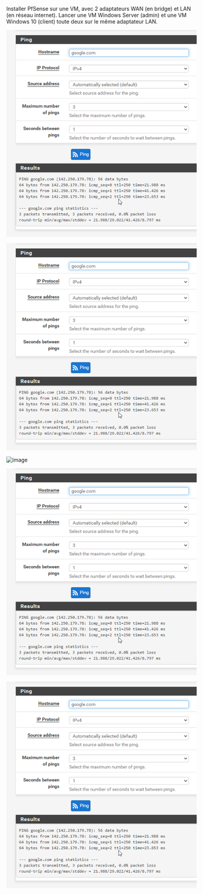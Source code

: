 Installer PfSense sur une VM, avec 2 adaptateurs WAN (en bridge) et LAN (en réseau internet).
Lancer une VM Windows Server (admin) et une VM Windows 10 (client) toute deux sur le même adaptateur LAN.

![image](/pfsense/ping.png)  


![image](/pfsense/ping.png)  


![image](/pfsense/admin.png)  


![image](/pfsense/ping.png)  


![image](/pfsense/ping.png)  
